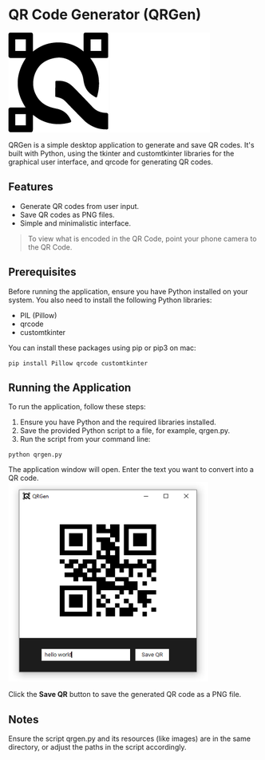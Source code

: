 # QR Code Generator (QRGen)

![logo dark](img/logo_bl.png#gh-light-mode-only)
![logo white](img/logo_wh.png#gh-dark-mode-only)


QRGen is a simple desktop application to generate and save QR codes. It's built with Python, using the tkinter and customtkinter libraries for the graphical user interface, and qrcode for generating QR codes.

## Features

- Generate QR codes from user input.
- Save QR codes as PNG files.
- Simple and minimalistic interface.
> To view what is encoded in the QR Code, point your phone camera to the QR Code.

## Prerequisites

Before running the application, ensure you have Python installed on your system. You also need to install the following Python libraries:

- PIL (Pillow)
- qrcode
- customtkinter

You can install these packages using pip or pip3 on mac:

```
pip install Pillow qrcode customtkinter
```

## Running the Application

To run the application, follow these steps:

1. Ensure you have Python and the required libraries installed.
2. Save the provided Python script to a file, for example, qrgen.py.
3. Run the script from your command line:

```
python qrgen.py
```    

The application window will open. Enter the text you want to convert into a QR code.<br>
<img src="img/image.png" width="400" height="400">

Click the **Save QR** button to save the generated QR code as a PNG file.

## Notes
Ensure the script qrgen.py and its resources (like images) are in the same directory, or adjust the paths in the script accordingly.